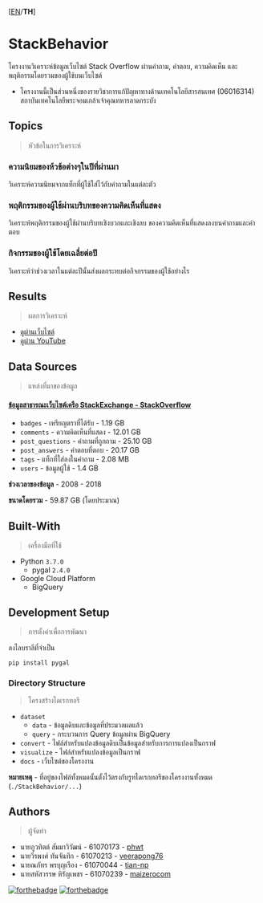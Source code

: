 [[EN](https://github.com/phwt/StackBehavior/blob/master/README_en.md)/**TH**]

# StackBehavior
โครงงานวิเคราะห์ข้อมูลเว็บไซต์ Stack Overflow ผ่านคำถาม, คำตอบ, ความคิดเห็น และพฤติกรรมโดยรวมของผู้ใช้บนเว็บไซต์

* โครงงานนี้เป็นส่วนหนึ่งของรายวิชาการแก้ปัญหาทางด้านเทคโนโลยีสารสนเทศ (06016314) สถาบันเทคโนโลยีพระจอมเกล้าเจ้าคุณทหารลาดกระบัง

## Topics
> หัวข้อในการวิเคราะห์

### ความนิยมของห้วข้อต่างๆในปีที่ผ่านมา
วิเคราะห์ความนิยมจากแท็กที่ผู้ใช้ใส่ไว้กับคำถามในแต่ละตัว

### พฤติกรรมของผู้ใช้ผ่านบริบทของความคิดเห็นที่แสดง
วิเคราะห์พฤติกรรมของผู้ใช้ผ่านบริบทเชิงบวกและเชิงลบ ของความคิดเห็นที่แสดงลงบนคำถามและคำตอบ

### กิจกรรมของผู้ใช้โดยเฉลี่ยต่อปี
วิเคราะห์ว่าช่วงเวลาในแต่ละปีนั้นส่งผลกระทบต่อกิจกรรมของผู้ใช้อย่างไร

## Results
> ผลการวิเคราะห์

* [ดูผ่านเว็บไซต์](https://phwt.github.io/StackBehavior/)
* [ดูผ่าน YouTube](https://www.youtube.com/watch?v=0eT0Aw0En2s)

## Data Sources
> แหล่งที่มาของข้อมูล
#### [ข้อมูลสาธารณะเว็บไซต์เครือ StackExchange - StackOverflow](https://archive.org/download/stackexchange)
* `badges` - เหรียญตราที่ได้รับ  - 1.19 GB
* `comments` - ความคิดเห็นที่แสดง - 12.01 GB
* `post_questions` - คำถามที่ถูกถาม - 25.10 GB
* `post_answers` - คำตอบที่ตอบ - 20.17 GB
* `tags` - แท็กที่ใส่ลงในคำถาม - 2.08 MB
* `users` - ข้อมูลผู้ใช้ - 1.4 GB

**ช่วงเวลาของข้อมูล** - 2008 - 2018

**ขนาดโดยรวม** - 59.87 GB (โดยประมาณ)

## Built-With
> เครื่องมือที่ใช้

* Python `3.7.0`
    * pygal `2.4.0`
* Google Cloud Platform
    * BigQuery
    
## Development Setup
> การตั้งค่าเพื่อการพัฒนา

ลงไลบราลีที่จำเป็น

    pip install pygal
    
### Directory Structure
> โครงสร้างไดเรกทอรี
* `dataset`
  * `data` - ข้อมูลดิบและข้อมูลที่ประมวลผลแล้ว
  * `query` - กระบวนการ Query ข้อมูลผ่าน BigQuery
* `convert` - ไฟล์สำหรับแปลงข้อมูลดิบเป็นข้อมูลสำหรับการการแปลงเป็นกราฟ
* `visualize` - ไฟล์สำหรับแปลงข้อมูลเป็นกราฟ
* `docs` - เว็บไซต์ของโครงงาน

**หมายเหตุ** - ที่อยู่ของไฟล์ทั้งหมดนั้นตั้งไว้ตรงกับรูทไดเรกทอรีของโครงงานทั้งหมด (`./StackBehavior/...`)

## Authors
> ผู้จัดทำ

* นายภูวทิตต์ สัมมาวิวัฒน์ - 61070173 - [phwt](https://github.com/phwt)
* นายวีรพงศ์ ทันจันทึก - 61070213 - [veerapong76](https://github.com/veerapong76)
* นายณภัทร พรบุญเรือง - 61070044 - [tian-np](https://github.com/tian-np)
* นายสหัสวรรษ หิรัญเพชร - 61070239 - [maizerocom](https://github.com/maizerocom)

[![forthebadge](https://forthebadge.com/images/badges/made-with-python.svg)](https://forthebadge.com)
[![forthebadge](https://forthebadge.com/images/badges/built-with-love.svg)](https://forthebadge.com) 
